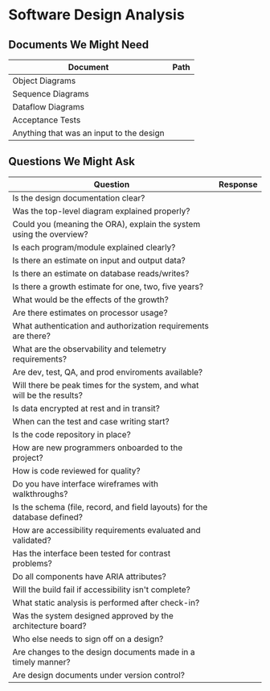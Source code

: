 # Software Design Analysis

## Documents We Might Need

|Document | Path |
|---|---|
| Object Diagrams| |
| Sequence Diagrams| |
| Dataflow Diagrams| |
| Acceptance Tests| |
| Anything that was an input to the design| |

## Questions We Might Ask

| Question | Response |
| --- | --- |
| Is the design documentation clear?|  |
| Was the top-level diagram explained properly?|  |
| Could you (meaning the ORA), explain the system using the overview?|  |
| Is each program/module explained clearly?|  |
| Is there an estimate on input and output data?|  |
| Is there an estimate on database reads/writes?|  |
| Is there a growth estimate for one, two, five years?|  |
| What would be the effects of the growth?|  |
| Are there estimates on processor usage?|  |
| What authentication and authorization requirements are there?|  |
| What are the observability and telemetry requirements?|  |
| Are dev, test, QA, and prod enviroments available?|  |
| Will there be peak times for the system, and what will be the results?|  |
| Is data encrypted at rest and in transit?|  |
| When can the test and case writing start?|  |
| Is the code repository in place? |  |
| How are new programmers onboarded to the project?|  |
| How is code reviewed for quality?|  |
| Do you have interface wireframes with walkthroughs?|  |
| Is the schema (file, record, and field layouts) for the database defined? |  |
| How are accessibility requirements evaluated and validated?|  |
| Has the interface been tested for contrast problems?|  |
| Do all components have ARIA attributes?|  |
| Will the build fail if accessibility isn't complete?|  |
| What static analysis is performed after check-in?|  |
| Was the system designed approved by the architecture board? | |
| Who else needs to sign off on a design? | |
| Are changes to the design documents made in a timely manner? | |
| Are design documents under version control? | |
